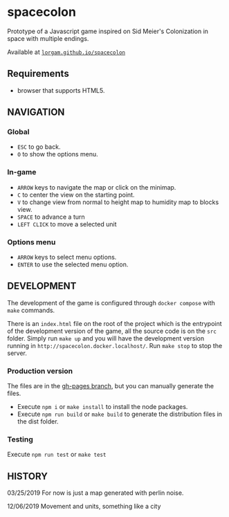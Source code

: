# spacecolon
Prototype of a Javascript game inspired on Sid Meier's Colonization in space with multiple endings.

Available at [`lorgam.github.io/spacecolon`](https://lorgam.github.io/spacecolon/)

## Requirements
* browser that supports HTML5.

## NAVIGATION

### Global

* `ESC` to go back.
* `O` to show the options menu.

### In-game

* `ARROW` keys to navigate the map or click on the minimap.
* `C` to center the view on the starting point.
* `V` to change view from normal to height map to humidity map to blocks view.
* `SPACE` to advance a turn
* `LEFT CLICK` to move a selected unit

### Options menu

* `ARROW` keys to select menu options.
* `ENTER` to use the selected menu option.

## DEVELOPMENT
The development of the game is configured through `docker compose` with `make` commands.

There is an `index.html` file on the root of the project which is the entrypoint of the development version of the game, all the source code is on the `src` folder.
Simply run `make up` and you will have the development version running in `http://spacecolon.docker.localhost/`.
Run `make stop` to stop the server.

### Production version
The files are in the [gh-pages branch](https://github.com/lorgam/spacecolon/tree/gh-pages), but you can manually generate the files.
* Execute `npm i` or `make install` to install the node packages.
* Execute `npm run build` or `make build` to generate the distribution files in the dist folder.

### Testing
Execute `npm run test` or `make test`

## HISTORY
03/25/2019 For now is just a map generated with perlin noise.

12/06/2019 Movement and units, something like a city

